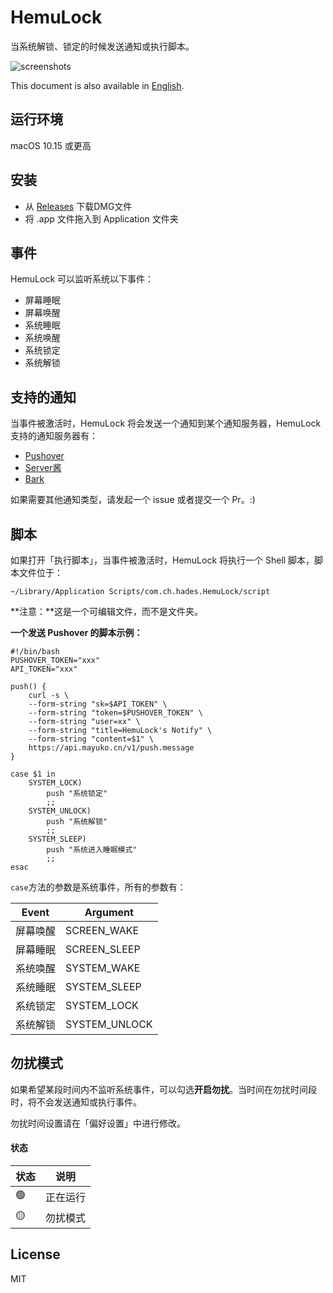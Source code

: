 # HemuLock

当系统解锁、锁定的时候发送通知或执行脚本。

![screenshots](https://s3.bmp.ovh/imgs/2022/08/15/7e2ec3c59efbf3e4.png)

This document is also available in [English](https://github.com/mayuko2012/HemuLock).

## 运行环境

macOS 10.15 或更高

## 安装

- 从 [Releases](https://github.com/mayuko2012/HemuLock/releases) 下载DMG文件
- 将 .app 文件拖入到 Application 文件夹

## 事件

HemuLock 可以监听系统以下事件：

- 屏幕睡眠
- 屏幕唤醒
- 系统睡眠
- 系统唤醒
- 系统锁定
- 系统解锁

## 支持的通知

当事件被激活时，HemuLock 将会发送一个通知到某个通知服务器，HemuLock 支持的通知服务器有：

- [Pushover](https://pushover.net/)
- [Server酱](https://sc.ftqq.com/9.version)
- [Bark](https://github.com/Finb/Bark)

如果需要其他通知类型，请发起一个 issue 或者提交一个 Pr。:)

## 脚本

如果打开「执行脚本」，当事件被激活时，HemuLock 将执行一个 Shell 脚本，脚本文件位于：

```
~/Library/Application Scripts/com.ch.hades.HemuLock/script
```

**注意：**这是一个可编辑文件，而不是文件夹。

**一个发送 Pushover 的脚本示例：**

```shell
#!/bin/bash
PUSHOVER_TOKEN="xxx"
API_TOKEN="xxx"

push() {
    curl -s \
    --form-string "sk=$API_TOKEN" \
    --form-string "token=$PUSHOVER_TOKEN" \
    --form-string "user=xx" \
    --form-string "title=HemuLock's Notify" \
    --form-string "content=$1" \
    https://api.mayuko.cn/v1/push.message
}

case $1 in
    SYSTEM_LOCK)
        push "系统锁定"
        ;;
    SYSTEM_UNLOCK)
        push "系统解锁"
        ;;
    SYSTEM_SLEEP)
        push "系统进入睡眠模式"
        ;;
esac
```

`case`方法的参数是系统事件，所有的参数有：

| Event    | Argument      |
| -------- | ------------- |
| 屏幕唤醒 | SCREEN_WAKE   |
| 屏幕睡眠 | SCREEN_SLEEP  |
| 系统唤醒 | SYSTEM_WAKE   |
| 系统睡眠 | SYSTEM_SLEEP  |
| 系统锁定 | SYSTEM_LOCK   |
| 系统解锁 | SYSTEM_UNLOCK |

## 勿扰模式

如果希望某段时间内不监听系统事件，可以勾选**开启勿扰**。当时间在勿扰时间段时，将不会发送通知或执行事件。

勿扰时间设置请在「偏好设置」中进行修改。

#### 状态

| 状态 | 说明 |
| ---- | ---- |
| 🟢 | 正在运行 |
| 🟡 | 勿扰模式 |

## License

MIT

